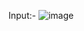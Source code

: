 Input:-
![image](https://github.com/PratikshaPandaPKP/Shape-Detection-Using-C-Plus/assets/112324400/aeb9c6b5-3646-4066-85d7-0c43bf4b4e4c)
